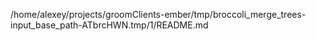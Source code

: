 /home/alexey/projects/groomClients-ember/tmp/broccoli_merge_trees-input_base_path-ATbrcHWN.tmp/1/README.md